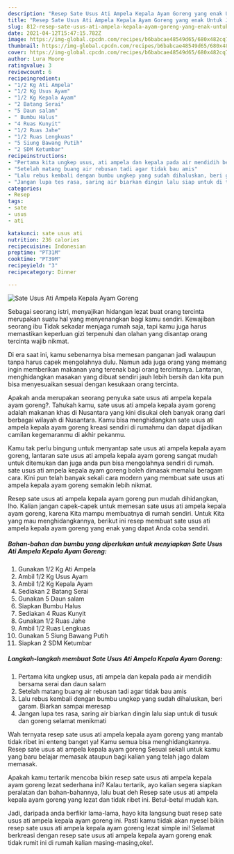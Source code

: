 ```yaml
---
description: "Resep Sate Usus Ati Ampela Kepala Ayam Goreng yang enak Untuk Jualan"
title: "Resep Sate Usus Ati Ampela Kepala Ayam Goreng yang enak Untuk Jualan"
slug: 812-resep-sate-usus-ati-ampela-kepala-ayam-goreng-yang-enak-untuk-jualan
date: 2021-04-12T15:47:15.782Z
image: https://img-global.cpcdn.com/recipes/b6babcae48549d65/680x482cq70/sate-usus-ati-ampela-kepala-ayam-goreng-foto-resep-utama.jpg
thumbnail: https://img-global.cpcdn.com/recipes/b6babcae48549d65/680x482cq70/sate-usus-ati-ampela-kepala-ayam-goreng-foto-resep-utama.jpg
cover: https://img-global.cpcdn.com/recipes/b6babcae48549d65/680x482cq70/sate-usus-ati-ampela-kepala-ayam-goreng-foto-resep-utama.jpg
author: Lura Moore
ratingvalue: 3
reviewcount: 6
recipeingredient:
- "1/2 Kg Ati Ampela"
- "1/2 Kg Usus Ayam"
- "1/2 Kg Kepala Ayam"
- "2 Batang Serai"
- "5 Daun salam"
- " Bumbu Halus"
- "4 Ruas Kunyit"
- "1/2 Ruas Jahe"
- "1/2 Ruas Lengkuas"
- "5 Siung Bawang Putih"
- "2 SDM Ketumbar"
recipeinstructions:
- "Pertama kita ungkep usus, ati ampela dan kepala pada air mendidih bersama serai dan daun salam"
- "Setelah matang buang air rebusan tadi agar tidak bau amis"
- "Lalu rebus kembali dengan bumbu ungkep yang sudah dihaluskan, beri garam. Biarkan sampai meresap"
- "Jangan lupa tes rasa, saring air biarkan dingin lalu siap untuk di tusuk dan goreng selamat menikmati"
categories:
- Resep
tags:
- sate
- usus
- ati

katakunci: sate usus ati 
nutrition: 236 calories
recipecuisine: Indonesian
preptime: "PT31M"
cooktime: "PT39M"
recipeyield: "3"
recipecategory: Dinner

---
```



![Sate Usus Ati Ampela Kepala Ayam Goreng](https://img-global.cpcdn.com/recipes/b6babcae48549d65/680x482cq70/sate-usus-ati-ampela-kepala-ayam-goreng-foto-resep-utama.jpg)

Sebagai seorang istri, menyajikan hidangan lezat buat orang tercinta merupakan suatu hal yang menyenangkan bagi kamu sendiri. Kewajiban seorang ibu Tidak sekadar menjaga rumah saja, tapi kamu juga harus memastikan keperluan gizi terpenuhi dan olahan yang disantap orang tercinta wajib nikmat.

Di era  saat ini, kamu sebenarnya bisa memesan panganan jadi walaupun tanpa harus capek mengolahnya dulu. Namun ada juga orang yang memang ingin memberikan makanan yang terenak bagi orang tercintanya. Lantaran, menghidangkan masakan yang dibuat sendiri jauh lebih bersih dan kita pun bisa menyesuaikan sesuai dengan kesukaan orang tercinta. 



Apakah anda merupakan seorang penyuka sate usus ati ampela kepala ayam goreng?. Tahukah kamu, sate usus ati ampela kepala ayam goreng adalah makanan khas di Nusantara yang kini disukai oleh banyak orang dari berbagai wilayah di Nusantara. Kamu bisa menghidangkan sate usus ati ampela kepala ayam goreng kreasi sendiri di rumahmu dan dapat dijadikan camilan kegemaranmu di akhir pekanmu.

Kamu tak perlu bingung untuk menyantap sate usus ati ampela kepala ayam goreng, lantaran sate usus ati ampela kepala ayam goreng sangat mudah untuk ditemukan dan juga anda pun bisa mengolahnya sendiri di rumah. sate usus ati ampela kepala ayam goreng boleh dimasak memalui beragam cara. Kini pun telah banyak sekali cara modern yang membuat sate usus ati ampela kepala ayam goreng semakin lebih nikmat.

Resep sate usus ati ampela kepala ayam goreng pun mudah dihidangkan, lho. Kalian jangan capek-capek untuk memesan sate usus ati ampela kepala ayam goreng, karena Kita mampu membuatnya di rumah sendiri. Untuk Kita yang mau menghidangkannya, berikut ini resep membuat sate usus ati ampela kepala ayam goreng yang enak yang dapat Anda coba sendiri.

<!--inarticleads1-->

##### Bahan-bahan dan bumbu yang diperlukan untuk menyiapkan Sate Usus Ati Ampela Kepala Ayam Goreng:

1. Gunakan 1/2 Kg Ati Ampela
1. Ambil 1/2 Kg Usus Ayam
1. Ambil 1/2 Kg Kepala Ayam
1. Sediakan 2 Batang Serai
1. Gunakan 5 Daun salam
1. Siapkan  Bumbu Halus
1. Sediakan 4 Ruas Kunyit
1. Gunakan 1/2 Ruas Jahe
1. Ambil 1/2 Ruas Lengkuas
1. Gunakan 5 Siung Bawang Putih
1. Siapkan 2 SDM Ketumbar




<!--inarticleads2-->

##### Langkah-langkah membuat Sate Usus Ati Ampela Kepala Ayam Goreng:

1. Pertama kita ungkep usus, ati ampela dan kepala pada air mendidih bersama serai dan daun salam
1. Setelah matang buang air rebusan tadi agar tidak bau amis
1. Lalu rebus kembali dengan bumbu ungkep yang sudah dihaluskan, beri garam. Biarkan sampai meresap
1. Jangan lupa tes rasa, saring air biarkan dingin lalu siap untuk di tusuk dan goreng selamat menikmati




Wah ternyata resep sate usus ati ampela kepala ayam goreng yang mantab tidak ribet ini enteng banget ya! Kamu semua bisa menghidangkannya. Resep sate usus ati ampela kepala ayam goreng Sesuai sekali untuk kamu yang baru belajar memasak ataupun bagi kalian yang telah jago dalam memasak.

Apakah kamu tertarik mencoba bikin resep sate usus ati ampela kepala ayam goreng lezat sederhana ini? Kalau tertarik, ayo kalian segera siapkan peralatan dan bahan-bahannya, lalu buat deh Resep sate usus ati ampela kepala ayam goreng yang lezat dan tidak ribet ini. Betul-betul mudah kan. 

Jadi, daripada anda berfikir lama-lama, hayo kita langsung buat resep sate usus ati ampela kepala ayam goreng ini. Pasti kamu tiidak akan nyesel bikin resep sate usus ati ampela kepala ayam goreng lezat simple ini! Selamat berkreasi dengan resep sate usus ati ampela kepala ayam goreng enak tidak rumit ini di rumah kalian masing-masing,oke!.


